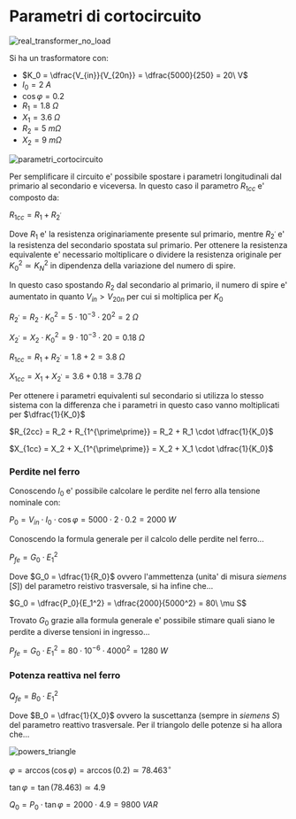 # Parametri di cortocircuito  

![real_transformer_no_load](https://github.com/user-attachments/assets/ad19ca32-d0c6-4d31-b2e2-8dd95eb788d8)  

Si ha un trasformatore con:  

* $K_0 = \dfrac{V_{in}}{V_{20n}} = \dfrac{5000}{250} = 20\ V$
* $I_0 = 2\ A$
* $\cos \varphi = 0.2$
* $R_1 = 1.8\ \Omega$
* $X_1 = 3.6\ \Omega$
* $R_2 = 5\ m\Omega$
* $X_2 = 9\ m\Omega$

![parametri_cortocircuito](https://github.com/user-attachments/assets/68067eb1-0484-468e-8e7b-37fc4bb8a83c)    

Per semplificare il circuito e' possibile spostare i parametri longitudinali dal primario al secondario e viceversa. In questo caso il parametro $R_{1cc}$ e' composto da:  

$R_{1cc} = R_1 + R_{2^\prime}$  

Dove $R_1$ e' la resistenza originariamente presente sul primario, mentre $R_{2^\prime}$ e' la resistenza del secondario spostata sul primario. Per ottenere la resistenza equivalente e' necessario moltiplicare o dividere la resistenza originale per $K_0^2 \simeq K_N^2$ in dipendenza della variazione del numero di spire.  

In questo caso spostando $R_2$ dal secondario al primario, il numero di spire e' aumentato in quanto $V_{in} > V_{20n}$ per cui si moltiplica per $K_0$  

$R_{2^\prime} = R_2 \cdot K_0^2 = 5 \cdot 10^{-3} \cdot 20^2 = 2\ \Omega$  

$X_{2^\prime} = X_2 \cdot K_0^2 = 9 \cdot 10^{-3} \cdot 20 = 0.18\ \Omega$  

$R_{1cc} = R_1 + R_{2^\prime} = 1.8 + 2 = 3.8\ \Omega$  

$X_{1cc} = X_1 + X_{2^\prime} = 3.6 + 0.18 = 3.78\ \Omega$  

Per ottenere i parametri equivalenti sul secondario si utilizza lo stesso sistema con la differenza che i parametri in questo caso vanno moltiplicati per $\dfrac{1}{K_0}$  

$R_{2cc} = R_2 + R_{1^{\prime\prime}} = R_2 + R_1 \cdot \dfrac{1}{K_0}$  

$X_{1cc} = X_2 + X_{1^{\prime\prime}} = X_2 + X_1 \cdot \dfrac{1}{K_0}$  

### Perdite nel ferro  

Conoscendo $I_0$ e' possibile calcolare le perdite nel ferro alla tensione nominale con:  

$P_0 = V_{in}\cdot I_0\cdot\cos\varphi = 5000 \cdot 2 \cdot 0.2 = 2000\ W$  

Conoscendo la formula generale per il calcolo delle perdite nel ferro...  

$P_{fe} = G_0 \cdot E_1^2$  

Dove $G_0 = \dfrac{1}{R_0}$ ovvero l'ammettenza (unita' di misura *siemens* $[S]$) del parametro reistivo trasversale, si ha infine che...  

$G_0 = \dfrac{P_0}{E_1^2} = \dfrac{2000}{5000^2} = 80\ \mu S$  

Trovato $G_0$ grazie alla formula generale e' possibile stimare quali siano le perdite a diverse tensioni in ingresso...  

$P_{fe} = G_0 \cdot E_1^2 = 80 \cdot 10^{-6} \cdot 4000^2 = 1280\ W$  

### Potenza reattiva nel ferro  

$Q_{fe} = B_0 \cdot E_1^2$  

Dove $B_0 = \dfrac{1}{X_0}$ ovvero la suscettanza (sempre in *siemens* $S$) del parametro reattivo trasversale. Per il triangolo delle potenze si ha allora che...  

![powers_triangle](https://github.com/user-attachments/assets/af77f5c5-3534-456d-ae41-8e4554902c91)  

$\varphi = \arccos(\cos \varphi) = \arccos(0.2) \simeq 78.463^\circ$  

$\tan \varphi = \tan (78.463) \simeq 4.9$  

$Q_0 = P_0 \cdot \tan\varphi = 2000 \cdot 4.9 = 9800\ VAR$  
